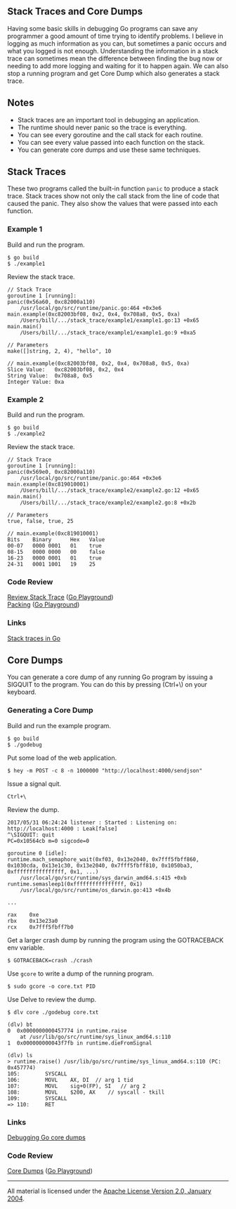 ## Stack Traces and Core Dumps

Having some basic skills in debugging Go programs can save any programmer a good amount of time trying to identify problems. I believe in logging as much information as you can, but sometimes a panic occurs and what you logged is not enough. Understanding the information in a stack trace can sometimes mean the difference between finding the bug now or needing to add more logging and waiting for it to happen again. We can also stop a running program and get Core Dump which also generates a stack trace.

## Notes

* Stack traces are an important tool in debugging an application.
* The runtime should never panic so the trace is everything.
* You can see every goroutine and the call stack for each routine.
* You can see every value passed into each function on the stack.
* You can generate core dumps and use these same techniques.

## Stack Traces

These two programs called the built-in function `panic` to produce a stack trace. Stack traces show not only the call stack from the line of code that caused the panic. They also show the values that were passed into each function.

### Example 1

Build and run the program.

    $ go build
    $ ./example1

Review the stack trace.

    // Stack Trace
    goroutine 1 [running]:
    panic(0x56a60, 0xc82000a110)
        /usr/local/go/src/runtime/panic.go:464 +0x3e6
    main.example(0xc82003bf08, 0x2, 0x4, 0x708a8, 0x5, 0xa)
        /Users/bill/.../stack_trace/example1/example1.go:13 +0x65
    main.main()
        /Users/bill/.../stack_trace/example1/example1.go:9 +0xa5

    // Parameters
    make([]string, 2, 4), "hello", 10

    // main.example(0xc82003bf08, 0x2, 0x4, 0x708a8, 0x5, 0xa)
    Slice Value:   0xc82003bf08, 0x2, 0x4
    String Value:  0x708a8, 0x5
    Integer Value: 0xa

### Example 2

Build and run the program.

    $ go build
    $ ./example2

Review the stack trace.

    // Stack Trace
    goroutine 1 [running]:
    panic(0x569e0, 0xc82000a110)
        /usr/local/go/src/runtime/panic.go:464 +0x3e6
    main.example(0xc819010001)
        /Users/bill/.../stack_trace/example2/example2.go:12 +0x65
    main.main()
        /Users/bill/.../stack_trace/example2/example2.go:8 +0x2b

    // Parameters
    true, false, true, 25

    // main.example(0xc819010001)
    Bits    Binary      Hex   Value
    00-07   0000 0001   01    true
    08-15   0000 0000   00    false
    16-23   0000 0001   01    true
    24-31   0001 1001   19    25

### Code Review

[Review Stack Trace](example1/example1.go) ([Go Playground](https://play.golang.org/p/9gkLGCdbNe))  
[Packing](example2/example2.go) ([Go Playground](https://play.golang.org/p/SIiN6Y2jTR))  

### Links

[Stack traces in Go](http://www.goinggo.net/2015/01/stack-traces-in-go.html)  

## Core Dumps

You can generate a core dump of any running Go program by issuing a SIGQUIT to the program. You can do this by pressing (Ctrl+\\) on your keyboard.

### Generating a Core Dump

Build and run the example program.

    $ go build
    $ ./godebug

Put some load of the web application.

    $ hey -m POST -c 8 -n 1000000 "http://localhost:4000/sendjson"

Issue a signal quit.

    Ctrl+\

Review the dump.

    2017/05/31 06:24:24 listener : Started : Listening on: http://localhost:4000 : Leak[false]
    ^\SIGQUIT: quit
    PC=0x10564cb m=0 sigcode=0

    goroutine 0 [idle]:
    runtime.mach_semaphore_wait(0xf03, 0x13e2040, 0x7fff5fbff860, 0x1030cda, 0x13e1c30, 0x13e2040, 0x7fff5fbff810, 0x1050ba3, 0xffffffffffffffff, 0x1, ...)
        /usr/local/go/src/runtime/sys_darwin_amd64.s:415 +0xb
    runtime.semasleep1(0xffffffffffffffff, 0x1)
        /usr/local/go/src/runtime/os_darwin.go:413 +0x4b

    ...

    rax    0xe
    rbx    0x13e23a0
    rcx    0x7fff5fbff7b0

Get a larger crash dump by running the program using the GOTRACEBACK env variable.

    $ GOTRACEBACK=crash ./crash

Use `gcore` to write a dump of the running program.

    $ sudo gcore -o core.txt PID

Use Delve to review the dump.

    $ dlv core ./godebug core.txt

    (dlv) bt
    0  0x0000000000457774 in runtime.raise
        at /usr/lib/go/src/runtime/sys_linux_amd64.s:110
    1  0x000000000043f7fb in runtime.dieFromSignal

    (dlv) ls
    > runtime.raise() /usr/lib/go/src/runtime/sys_linux_amd64.s:110 (PC: 0x457774)
    105:		SYSCALL
    106:		MOVL	AX, DI	// arg 1 tid
    107:		MOVL	sig+0(FP), SI	// arg 2
    108:		MOVL	$200, AX	// syscall - tkill
    109:		SYSCALL
    => 110:		RET

### Links

[Debugging Go core dumps](https://rakyll.org/coredumps/?utm_source=golangweekly&utm_medium=email)  

### Code Review

[Core Dumps](example3/example3.go) ([Go Playground](https://play.golang.org/p/2fma3AXMmZ))  
___
All material is licensed under the [Apache License Version 2.0, January 2004](http://www.apache.org/licenses/LICENSE-2.0).
